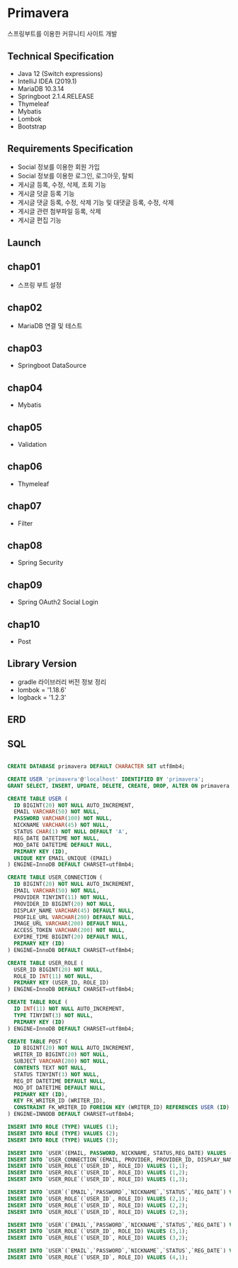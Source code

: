 # Primavera
스프링부트를 이용한 커뮤니티 사이트 개발

## Technical Specification
* Java 12 (Switch expressions)
* IntelliJ IDEA (2019.1)
* MariaDB 10.3.14
* Springboot 2.1.4.RELEASE
* Thymeleaf
* Mybatis
* Lombok
* Bootstrap

## Requirements Specification
* Social 정보를 이용한 회원 가입
* Social 정보를 이용한 로그인, 로그아웃, 탈퇴
* 게시글 등록, 수정, 삭제, 조회 기능
* 게시글 덧글 등록 기능
* 게시글 댓글 등록, 수정, 삭제 기능 및 대댓글 등록, 수정, 삭제
* 게시글 관련 첨부파일 등록, 삭제
* 게시글 편집 기능

## Launch

## chap01
* 스프링 부트 설정

## chap02
* MariaDB 연결 및 테스트

## chap03
* Springboot DataSource

## chap04
* Mybatis

## chap05
* Validation

## chap06
* Thymeleaf

## chap07
* Filter

## chap08
* Spring Security

## chap09
* Spring OAuth2 Social Login

## chap10
* Post

## Library Version
* gradle 라이브러리 버전 정보 정리
* lombok = '1.18.6'
* logback = '1.2.3'

## ERD

## SQL

```sql

CREATE DATABASE primavera DEFAULT CHARACTER SET utf8mb4;

CREATE USER 'primavera'@'localhost' IDENTIFIED BY 'primavera';
GRANT SELECT, INSERT, UPDATE, DELETE, CREATE, DROP, ALTER ON primavera.* TO 'primavera'@'localhost';

CREATE TABLE USER (
  ID BIGINT(20) NOT NULL AUTO_INCREMENT,
  EMAIL VARCHAR(50) NOT NULL,
  PASSWORD VARCHAR(100) NOT NULL,
  NICKNAME VARCHAR(45) NOT NULL,
  STATUS CHAR(1) NOT NULL DEFAULT 'A',
  REG_DATE DATETIME NOT NULL,
  MOD_DATE DATETIME DEFAULT NULL,
  PRIMARY KEY (ID),
  UNIQUE KEY EMAIL_UNIQUE (EMAIL)
) ENGINE=InnoDB DEFAULT CHARSET=utf8mb4;

CREATE TABLE USER_CONNECTION (
  ID BIGINT(20) NOT NULL AUTO_INCREMENT,
  EMAIL VARCHAR(50) NOT NULL,
  PROVIDER TINYINT(11) NOT NULL,
  PROVIDER_ID BIGINT(20) NOT NULL,
  DISPLAY_NAME VARCHAR(45) DEFAULT NULL,
  PROFILE_URL VARCHAR(200) DEFAULT NULL,
  IMAGE_URL VARCHAR(200) DEFAULT NULL,
  ACCESS_TOKEN VARCHAR(200) NOT NULL,
  EXPIRE_TIME BIGINT(20) DEFAULT NULL,
  PRIMARY KEY (ID)
) ENGINE=InnoDB DEFAULT CHARSET=utf8mb4;

CREATE TABLE USER_ROLE (
  USER_ID BIGINT(20) NOT NULL,
  ROLE_ID INT(11) NOT NULL,
  PRIMARY KEY (USER_ID, ROLE_ID)
) ENGINE=InnoDB DEFAULT CHARSET=utf8mb4;

CREATE TABLE ROLE (
  ID INT(11) NOT NULL AUTO_INCREMENT,
  TYPE TINYINT(3) NOT NULL,
  PRIMARY KEY (ID)
) ENGINE=InnoDB DEFAULT CHARSET=utf8mb4;

CREATE TABLE POST (
  ID BIGINT(20) NOT NULL AUTO_INCREMENT,
  WRITER_ID BIGINT(20) NOT NULL,
  SUBJECT VARCHAR(200) NOT NULL,
  CONTENTS TEXT NOT NULL,
  STATUS TINYINT(3) NOT NULL,
  REG_DT DATETIME DEFAULT NULL,
  MOD_DT DATETIME DEFAULT NULL,
  PRIMARY KEY (ID),
  KEY FK_WRITER_ID (WRITER_ID),
  CONSTRAINT FK_WRITER_ID FOREIGN KEY (WRITER_ID) REFERENCES USER (ID) ON DELETE NO ACTION ON UPDATE NO ACTION
) ENGINE=INNODB DEFAULT CHARSET=utf8mb4;

INSERT INTO ROLE (TYPE) VALUES (1);
INSERT INTO ROLE (TYPE) VALUES (2);
INSERT INTO ROLE (TYPE) VALUES (3);

INSERT INTO `USER`(EMAIL, PASSWORD, NICKNAME, STATUS,REG_DATE) VALUES ('Genius Choi', '{bcrypt}$2a$10$7UEHLpn1r4gZY2qxiZFJ5.7wa3Hdz8IXgxUtFogy0Ac10fh7TG4V.', 'Genius', 1, NOW());
INSERT INTO `USER_CONNECTION`(EMAIL, PROVIDER, PROVIDER_ID, DISPLAY_NAME, PROFILE_URL, IMAGE_URL, ACCESS_TOKEN, EXPIRE_TIME) VALUES ('Genius Choi', 1, 123456789, 'Genius', 'PROFILE', 'IMAGE', '1234567890', -1);
INSERT INTO `USER_ROLE`(`USER_ID`, ROLE_ID) VALUES (1,1);
INSERT INTO `USER_ROLE`(`USER_ID`, ROLE_ID) VALUES (1,2);
INSERT INTO `USER_ROLE`(`USER_ID`, ROLE_ID) VALUES (1,3);

INSERT INTO `USER`(`EMAIL`,`PASSWORD`,`NICKNAME`,`STATUS`,`REG_DATE`) VALUES ('Son Heung-min', '{bcrypt}$2a$10$7UEHLpn1r4gZY2qxiZFJ5.7wa3Hdz8IXgxUtFogy0Ac10fh7TG4V.', 'Son', 1, NOW());
INSERT INTO `USER_ROLE`(`USER_ID`, ROLE_ID) VALUES (2,1);
INSERT INTO `USER_ROLE`(`USER_ID`, ROLE_ID) VALUES (2,2);
INSERT INTO `USER_ROLE`(`USER_ID`, ROLE_ID) VALUES (2,3);

INSERT INTO `USER`(`EMAIL`,`PASSWORD`,`NICKNAME`,`STATUS`,`REG_DATE`) VALUES ('Lionel Messi', '{bcrypt}$2a$10$7UEHLpn1r4gZY2qxiZFJ5.7wa3Hdz8IXgxUtFogy0Ac10fh7TG4V.', 'Messi', 1, NOW());
INSERT INTO `USER_ROLE`(`USER_ID`, ROLE_ID) VALUES (3,1);
INSERT INTO `USER_ROLE`(`USER_ID`, ROLE_ID) VALUES (3,2);

INSERT INTO `USER`(`EMAIL`,`PASSWORD`,`NICKNAME`,`STATUS`,`REG_DATE`) VALUES ('Cristiano Ronaldo', '{bcrypt}$2a$10$7UEHLpn1r4gZY2qxiZFJ5.7wa3Hdz8IXgxUtFogy0Ac10fh7TG4V.', 'Ronaldo', 1, NOW());
INSERT INTO `USER_ROLE`(`USER_ID`, ROLE_ID) VALUES (4,1);

```